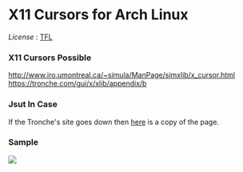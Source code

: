 # X11 Cursors for Arch Linux #

*License* : [TFL](http://github.com/ukoreh/TrueFreeLicense)

### X11 Cursors Possible ###
http://www.iro.umontreal.ca/~simula/ManPage/simxlib/x_cursor.html
https://tronche.com/gui/x/xlib/appendix/b

### Jsut In Case ###
If the Tronche's site goes down then [here](X-Font-Cursors.pdf) is a copy of the page.


### Sample ####
![](https://raw.githubusercontent.com/ukoreh/ArchLinuxCursors/master/Sample.png)
